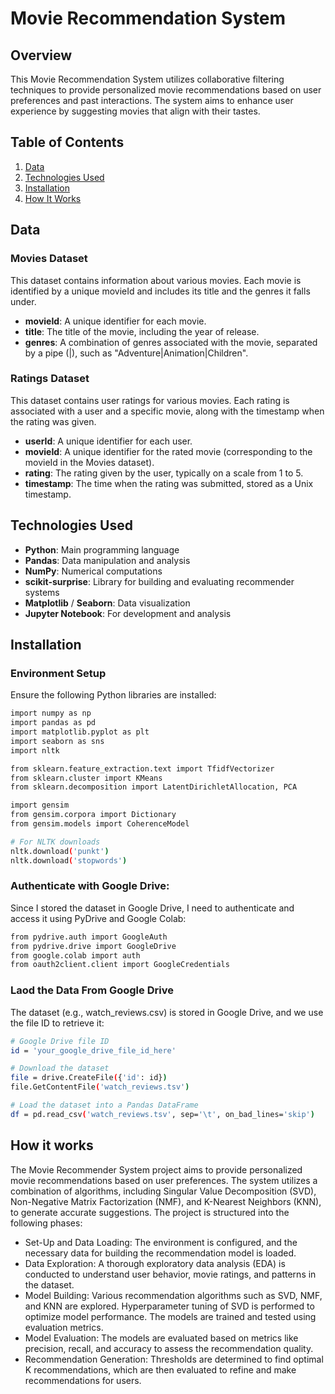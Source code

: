 # Movie Recommendation System

## Overview
This Movie Recommendation System utilizes collaborative filtering techniques to provide personalized movie recommendations based on user preferences and past interactions. The system aims to enhance user experience by suggesting movies that align with their tastes.

## Table of Contents
1. [Data](#data)
2. [Technologies Used](#technologies-used)
3. [Installation](#installation)
4. [How It Works](#how-it-works)

## Data
### Movies Dataset
This dataset contains information about various movies. Each movie is identified by a unique movieId and includes its title and the genres it falls under.

- **movieId**: A unique identifier for each movie.
- **title**: The title of the movie, including the year of release.
- **genres**: A combination of genres associated with the movie, separated by a pipe (|), such as "Adventure|Animation|Children".

### Ratings Dataset
This dataset contains user ratings for various movies. Each rating is associated with a user and a specific movie, along with the timestamp when the rating was given.

- **userId**: A unique identifier for each user.
- **movieId**: A unique identifier for the rated movie (corresponding to the movieId in the Movies dataset).
- **rating**: The rating given by the user, typically on a scale from 1 to 5.
- **timestamp**: The time when the rating was submitted, stored as a Unix timestamp.


## Technologies Used
- **Python**: Main programming language
- **Pandas**: Data manipulation and analysis
- **NumPy**: Numerical computations
- **scikit-surprise**: Library for building and evaluating recommender systems
- **Matplotlib** / **Seaborn**: Data visualization
- **Jupyter Notebook**: For development and analysis

## Installation
### Environment Setup

Ensure the following Python libraries are installed:
  
```bash
import numpy as np
import pandas as pd
import matplotlib.pyplot as plt
import seaborn as sns
import nltk

from sklearn.feature_extraction.text import TfidfVectorizer
from sklearn.cluster import KMeans
from sklearn.decomposition import LatentDirichletAllocation, PCA

import gensim
from gensim.corpora import Dictionary
from gensim.models import CoherenceModel

# For NLTK downloads
nltk.download('punkt')
nltk.download('stopwords')
```

### Authenticate with Google Drive:
Since I stored the dataset in Google Drive, I need to authenticate and access it using PyDrive and Google Colab:
```bash
from pydrive.auth import GoogleAuth
from pydrive.drive import GoogleDrive
from google.colab import auth
from oauth2client.client import GoogleCredentials
```
### Laod the Data From Google Drive
The dataset (e.g., watch_reviews.csv) is stored in Google Drive, and we use the file ID to retrieve it:
```bash
# Google Drive file ID
id = 'your_google_drive_file_id_here'

# Download the dataset
file = drive.CreateFile({'id': id})
file.GetContentFile('watch_reviews.tsv')

# Load the dataset into a Pandas DataFrame
df = pd.read_csv('watch_reviews.tsv', sep='\t', on_bad_lines='skip')
```
## How it works
The Movie Recommender System project aims to provide personalized movie recommendations based on user preferences. The system utilizes a combination of algorithms, including Singular Value Decomposition (SVD), Non-Negative Matrix Factorization (NMF), and K-Nearest Neighbors (KNN), to generate accurate suggestions. The project is structured into the following phases:

   - Set-Up and Data Loading: The environment is configured, and the necessary data for building the recommendation model is loaded.
   - Data Exploration: A thorough exploratory data analysis (EDA) is conducted to understand user behavior, movie ratings, and patterns in the dataset.
   - Model Building: Various recommendation algorithms such as SVD, NMF, and KNN are explored. Hyperparameter tuning of SVD is performed to optimize model performance. The models are        trained and tested using evaluation metrics.
   - Model Evaluation: The models are evaluated based on metrics like precision, recall, and accuracy to assess the recommendation quality.
   - Recommendation Generation: Thresholds are determined to find optimal K recommendations, which are then evaluated to refine and make recommendations for users.
